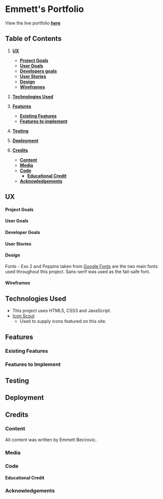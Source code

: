 # Emmett's Portfolio

View the live portfolio [**here**]()

## Table of Contents

1. [**UX**](#ux)

   - [**Project Goals**](#project-goals)
   - [**User Goals**](#user-goals)
   - [**Developers goals**](#developers-goals)
   - [**User Stories**](#user-stories)
   - [**Design**](#design)
   - [**Wireframes**](#wireframes)

2. [**Technologies Used**](#technologies-used)

3. [**Features**](#features)

   - [**Existing Features**](#existing-features)
   - [**Features to implement**](#features-to-implement)

4. [**Testing**](#testing)

5. [**Deployment**](#deployment)

6. [**Credits**](#credits)
   - [**Content**](#content)
   - [**Media**](#media)
   - [**Code**](#code)
     - [**Educational Credit**](#educational-credit)
   - [**Acknowledgements**](#acknowledgements)

## UX

#### Project Goals

#### User Goals

#### Developer Goals

#### User Stories

#### Design

Fonts - Exo 2 and Poppins taken from [Google Fonts](https://fonts.google.com/specimen/Exo+2?query=ex) are the two main fonts used throughout this project. Sans-serif was used as the fail-safe font.

#### Wireframes

## Technologies Used

- This project uses HTML5, CSS3 and JavaScript.
- [Icon Scout](https://iconscout.com/unicons/getting-started/thinline)
  - Used to supply icons featured on this site.

## Features

### Existing Features

### Features to Implement

## Testing

## Deployment

## Credits

### Content

All content was written by Emmett Becirovic.

### Media

### Code

#### Educational Credit

### Acknowledgements
